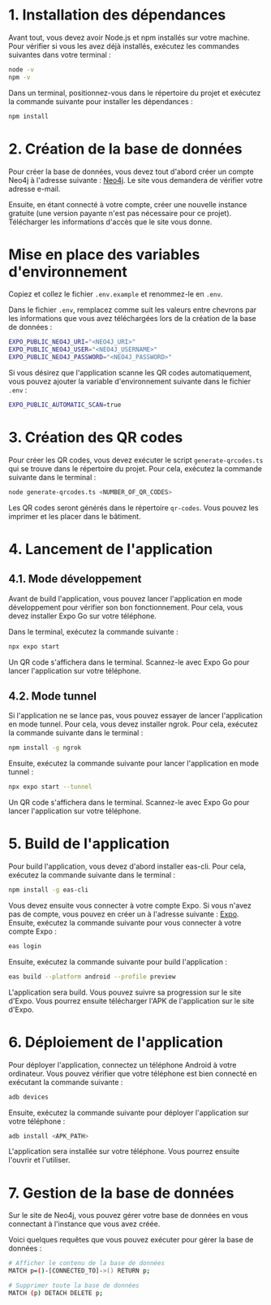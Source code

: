 # 1. Installation des dépendances
Avant tout, vous devez avoir Node.js et npm installés sur votre machine. Pour vérifier si vous les avez déjà installés, exécutez les commandes suivantes dans votre terminal :
```bash
node -v
npm -v
```

Dans un terminal, positionnez-vous dans le répertoire du projet et exécutez la commande suivante pour installer les dépendances :
```bash
npm install
```

# 2. Création de la base de données
Pour créer la base de données, vous devez tout d'abord créer un compte Neo4j à l'adresse suivante : [Neo4j](https://login.neo4j.com/u/signup/identifier?state=hKFo2SBZUFlwUmxZbDJJVDAza3dCVzc4eFlsQXB1MFgzV3hVRaFur3VuaXZlcnNhbC1sb2dpbqN0aWTZIEg3eFBDSUhmX2xqTGJNM05QdEwzZFF0RHFfYjFIcjBho2NpZNkgV1NMczYwNDdrT2pwVVNXODNnRFo0SnlZaElrNXpZVG8). Le site vous demandera de vérifier votre adresse e-mail.

Ensuite, en étant connecté à votre compte, créer une nouvelle instance gratuite (une version payante n'est pas nécessaire pour ce projet). Télécharger les informations d'accès que le site vous donne.

# Mise en place des variables d'environnement
Copiez et collez le fichier `.env.example` et renommez-le en `.env`.

Dans le fichier `.env`, remplacez comme suit les valeurs entre chevrons par les informations que vous avez téléchargées lors de la création de la base de données :
```bash
EXPO_PUBLIC_NEO4J_URI="<NEO4J_URI>"
EXPO_PUBLIC_NEO4J_USER="<NEO4J_USERNAME>"
EXPO_PUBLIC_NEO4J_PASSWORD="<NEO4J_PASSWORD>"
```

Si vous désirez que l'application scanne les QR codes automatiquement, vous pouvez ajouter la variable d'environnement suivante dans le fichier `.env` :
```bash
EXPO_PUBLIC_AUTOMATIC_SCAN=true
```

# 3. Création des QR codes
Pour créer les QR codes, vous devez exécuter le script `generate-qrcodes.ts` qui se trouve dans le répertoire du projet. Pour cela, exécutez la commande suivante dans le terminal :
```bash
node generate-qrcodes.ts <NUMBER_OF_QR_CODES>
```

Les QR codes seront générés dans le répertoire `qr-codes`. Vous pouvez les imprimer et les placer dans le bâtiment.

# 4. Lancement de l'application
## 4.1. Mode développement
Avant de build l'application, vous pouvez lancer l'application en mode développement pour vérifier son bon fonctionnement. Pour cela, vous devez installer Expo Go sur votre téléphone.

Dans le terminal, exécutez la commande suivante :
```bash
npx expo start
```

Un QR code s'affichera dans le terminal. Scannez-le avec Expo Go pour lancer l'application sur votre téléphone.

## 4.2. Mode tunnel
Si l'application ne se lance pas, vous pouvez essayer de lancer l'application en mode tunnel. Pour cela, vous devez installer ngrok. Pour cela, exécutez la commande suivante dans le terminal :
```bash
npm install -g ngrok
```

Ensuite, exécutez la commande suivante pour lancer l'application en mode tunnel :
```bash
npx expo start --tunnel
```

Un QR code s'affichera dans le terminal. Scannez-le avec Expo Go pour lancer l'application sur votre téléphone.

# 5. Build de l'application
Pour build l'application, vous devez d'abord installer eas-cli. Pour cela, exécutez la commande suivante dans le terminal :
```bash
npm install -g eas-cli
```

Vous devez ensuite vous connecter à votre compte Expo. Si vous n'avez pas de compte, vous pouvez en créer un à l'adresse suivante : [Expo](https://expo.dev/signup). Ensuite, exécutez la commande suivante pour vous connecter à votre compte Expo :
```bash
eas login
```

Ensuite, exécutez la commande suivante pour build l'application :
```bash
eas build --platform android --profile preview
```

L'application sera build. Vous pouvez suivre sa progression sur le site d'Expo. Vous pourrez ensuite télécharger l'APK de l'application sur le site d'Expo.

# 6. Déploiement de l'application
Pour déployer l'application, connectez un téléphone Android à votre ordinateur. Vous pouvez vérifier que votre téléphone est bien connecté en exécutant la commande suivante :
```bash
adb devices
```

Ensuite, exécutez la commande suivante pour déployer l'application sur votre téléphone :
```bash
adb install <APK_PATH>
```

L'application sera installée sur votre téléphone. Vous pourrez ensuite l'ouvrir et l'utiliser.

# 7. Gestion de la base de données
Sur le site de Neo4j, vous pouvez gérer votre base de données en vous connectant à l'instance que vous avez créée.

Voici quelques requêtes que vous pouvez exécuter pour gérer la base de données :
```bash
# Afficher le contenu de la base de données
MATCH p=()-[CONNECTED_TO]->() RETURN p;

# Supprimer toute la base de données
MATCH (p) DETACH DELETE p;
```
